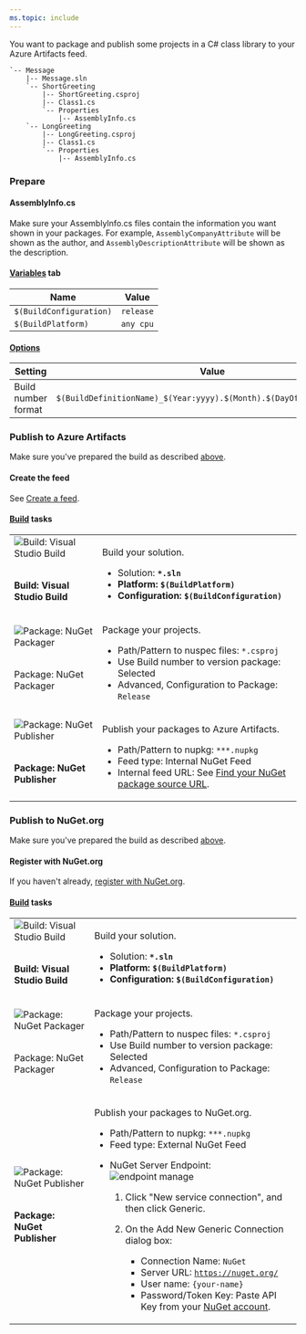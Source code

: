 ```yaml
---
ms.topic: include
---
```


You want to package and publish some projects in a C# class library to your Azure Artifacts feed.

```
`-- Message
    |-- Message.sln
    `-- ShortGreeting
        |-- ShortGreeting.csproj
        |-- Class1.cs
        `-- Properties
            |-- AssemblyInfo.cs
    `-- LongGreeting
        |-- LongGreeting.csproj
        |-- Class1.cs
        `-- Properties
            |-- AssemblyInfo.cs
```


<a name="prepare"></a>
### Prepare


#### AssemblyInfo.cs

Make sure your AssemblyInfo.cs files contain the information you want shown in your packages. For example, ```AssemblyCompanyAttribute``` will be shown as the author, and ```AssemblyDescriptionAttribute``` will be shown as the description.


#### [Variables](../../build/variables.md) tab

| Name | Value | 
|---|---|
|```$(BuildConfiguration)``` | ```release```|
|```$(BuildPlatform)``` | ```any cpu```|


#### [Options](../../build/options.md)

| Setting | Value | 
|---|---|
| Build number format | ```$(BuildDefinitionName)_$(Year:yyyy).$(Month).$(DayOfMonth)$(Rev:.r)```|


### Publish to Azure Artifacts

Make sure you've prepared the build as described [above](#prepare).


#### Create the feed

See [Create a feed](../../../artifacts/feeds/create-feed.md).


#### [Build](../../index.yml) tasks

<table>
<tr>
<td>

<img src="/azure/devops/tasks/build/media/visual-studio-build.png" alt="Build: Visual Studio Build"/>

<br/><strong>Build: Visual Studio Build</strong></td>
<td>
<p>Build your solution.</p>
<ul>
<li>Solution: <code><strong>*.sln</code></li>
<li>Platform: <code>$(BuildPlatform)</code></li>
<li>Configuration: <code>$(BuildConfiguration)</code></li>
<!-- Reviewers: what research and guidance do we think is needed, if any, around building packages that depend on packages? -->
</ul>
</td>
</tr>
<tr>
<td>

<img src="/azure/devops/tasks/package/media/nuget-packager.png" alt="Package: NuGet Packager"/>

<br/></strong>Package: NuGet Packager<strong></td>
<td>
<p>Package your projects.</p>
<ul>
<li>Path/Pattern to nuspec files: <code></strong>*.csproj</code></li>
<li>Use Build number to version package: Selected</li>
<li>Advanced, Configuration to Package: <code>Release</code></li>
</ul>
</td>
</tr>
<tr>
<td>

<img src="/azure/devops/tasks/package/media/nuget-publisher.png" alt="Package: NuGet Publisher"/>

<br/><strong>Package: NuGet Publisher</strong></td>
<td>
<p>Publish your packages to Azure Artifacts.</p>
<ul>
<li>Path/Pattern to nupkg: <code>***.nupkg</code></li>
<li>Feed type: Internal NuGet Feed</li>
<li>Internal feed URL: See <a href="/azure/devops/artifacts/nuget/consume#get-nuget-pkg-url" data-raw-source="[Find your NuGet package source URL](/azure/devops/artifacts/nuget/consume#get-nuget-pkg-url)">Find your NuGet package source URL</a>.
</li>
</ul>
</td>
</tr>
</table>

### Publish to NuGet.org

Make sure you've prepared the build as described [above](#prepare).

#### Register with NuGet.org

If you haven't already, [register with NuGet.org](https://www.nuget.org/).


#### [Build](../../tasks/index.md) tasks


<table>
<tr>
<td>

<img src="/azure/devops/tasks/build/media/visual-studio-build.png" alt="Build: Visual Studio Build"/>

<br/><strong>Build: Visual Studio Build</strong></td>
<td>
<p>Build your solution.</p>
<ul>
<li>Solution: <code><strong>*.sln</code></li>
<li>Platform: <code>$(BuildPlatform)</code></li>
<li>Configuration: <code>$(BuildConfiguration)</code></li>
<!-- Reviewers: what research and guidance do we think is needed, if any, around building packages that depend on packages? -->
</ul>
</td>
</tr>
<tr>
<td>

<img src="/azure/devops/tasks/package/media/nuget-packager.png" alt="Package: NuGet Packager"/>

<br/></strong>Package: NuGet Packager<strong></td>
<td>
<p>Package your projects.</p>
<ul>
<li>Path/Pattern to nuspec files: <code></strong>*.csproj</code></li>
<li>Use Build number to version package: Selected</li>
<li>Advanced, Configuration to Package: <code>Release</code></li>
</ul>
</td>
</tr>
<tr>
<td>

<img src="/azure/devops/tasks/package/media/nuget-publisher.png" alt="Package: NuGet Publisher"/>

<br/><strong>Package: NuGet Publisher</strong></td>
<td>
<p>Publish your packages to NuGet.org.</p>
<ul>
<li>Path/Pattern to nupkg: <code>***.nupkg</code></li>
<li>Feed type: External NuGet Feed</li>
<li>
<p>NuGet Server Endpoint: <img src="/azure/devops/tasks/media/endpoint-manage.png" alt="endpoint manage"/></p>
<ol>
<li>Click &quot;New service connection&quot;, and then click Generic.</li>
<li><p>On the Add New Generic Connection dialog box:</p>
<ul>
<li>Connection Name: <code>NuGet</code></li>
<li>Server URL: <code><a href="https://nuget.org/" data-raw-source="https://nuget.org/">https://nuget.org/</a></code></li>
<li>User name: <code>{your-name}</code></li>
<li>Password/Token Key: Paste API Key from your <a href="https://www.nuget.org/account" data-raw-source="[NuGet account](https://www.nuget.org/account)">NuGet account</a>.</li>
</ul>
</li>
</ol>
</li>
</ul>

</td>
</tr>
</table>
